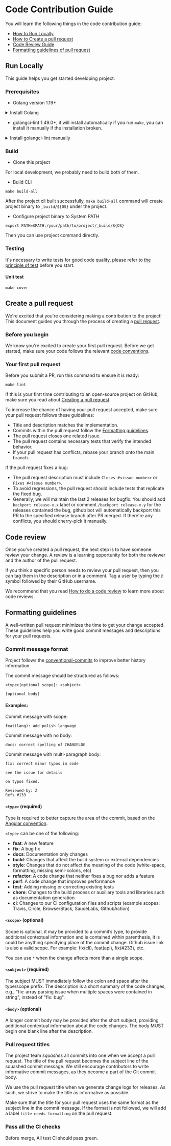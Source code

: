 # Code Contribution Guide

You will learn the following things in the code contribution guide:

- [How to Run Locally](#run-locally)
- [How to Create a pull request](#create-a-pull-request)
- [Code Review Guide](#code-review)
- [Formatting guidelines of pull request](#formatting-guidelines)

## Run Locally

This guide helps you get started developing project.

### Prerequisites

* Golang version 1.19+

<details>
  <summary>Install Golang</summary>

1. Install go1.19 from [official site](https://go.dev/dl/). Unpack the binary and place it somewhere, assume it's in the home path `~/go/`, below is an example command, you should choose the right binary according to your system.

```
wget https://go.dev/dl/go1.19.9.linux-amd64.tar.gz
tar xzf go1.19.9.linux-amd64.tar.gz
```

If you want to keep multiple golang version in your local develop environment, you can download the package and unfold it into some place, like `~/go/go1.19.9`, then the following commands should also change according to the path.

1. Set environment variables for Golang

```
export PATH=~/go/bin/:$PATH
export GOROOT=~/go/
export GOPATH=~/gopath/
```

Create a gopath folder if not exist `mkdir ~/gopath`. These commands will add the go binary folder to the `PATH` environment (let it to be the primary choice for go), and set the `GOROOT` environment to this go folder. Please add these lines to your `~/.bashrc` or `~/.zshrc` file, so that you don't need to set these environment variables every time you open a new terminal.

1. (Optional) Some area like China may be too slow to connect to the default go registry, you can configure GOPROXY to speed up the download process.

```
go env -w GOPROXY=https://goproxy.cn,direct
```

</details>

* golangci-lint 1.49.0+, it will install automatically if you run `make`, you can install it manually if the installation broken.

<details>
  <summary>Install golangci-lint manually</summary>

You can install it manually follow [the guide](https://golangci-lint.run/usage/install/#local-installation) or the following command:

```
cd ~/go/ && curl -sSfL https://raw.githubusercontent.com/golangci/golangci-lint/master/install.sh | sh -s v1.52.2
```

</details>

### Build

- Clone this project

For local development, we probably need to build both of them.

- Build CLI

```shell script
make build-all
```

After the project cli built successfully, `make build-all` command will create project binary to `_build/${OS}` under the project.

- Configure project binary to System PATH

```shell script
export PATH=$PATH:/your/path/to/project/_build/${OS}
```

Then you can use project command directly.

### Testing

It's necessary to write tests for good code quality, please refer to [the principle of test](./principle-of-test) before you start.

#### Unit test

```shell script
make cover
```

## Create a pull request

We're excited that you're considering making a contribution to the project!
This document guides you through the process of creating a [pull request](https://help.github.com/en/articles/about-pull-requests/).

### Before you begin

We know you're excited to create your first pull request. Before we get started, make sure your code follows the relevant [code conventions](./code-conventions).

### Your first pull request

Before you submit a PR, run this command to ensure it is ready:

```
make lint
```

If this is your first time contributing to an open-source project on GitHub, make sure you read about [Creating a pull request](https://help.github.com/en/articles/creating-a-pull-request).

To increase the chance of having your pull request accepted, make sure your pull request follows these guidelines:

- Title and description matches the implementation.
- Commits within the pull request follow the [Formatting guidelines](#Formatting-guidelines).
- The pull request closes one related issue.
- The pull request contains necessary tests that verify the intended behavior.
- If your pull request has conflicts, rebase your branch onto the main branch.

If the pull request fixes a bug:

- The pull request description must include `Closes #<issue number>` or `Fixes #<issue number>`.
- To avoid regressions, the pull request should include tests that replicate the fixed bug.
- Generally, we will maintain the last 2 releases for bugfix. You should add `backport release-x.x` label or comment `/backport release-x.y` for the releases contained the bug, github bot will automatically backport this PR to the specified release branch after PR merged. If there're any conflicts, you should cherry-pick it manually.

## Code review

Once you've created a pull request, the next step is to have someone review your change.
A review is a learning opportunity for both the reviewer and the author of the pull request.

If you think a specific person needs to review your pull request, then you can tag them in the description or in a comment.
Tag a user by typing the `@` symbol followed by their GitHub username.

We recommend that you read [How to do a code review](https://google.github.io/eng-practices/review/reviewer/) to learn more about code reviews.

## Formatting guidelines

A well-written pull request minimizes the time to get your change accepted.
These guidelines help you write good commit messages and descriptions for your pull requests.

### Commit message format

Project follows the [conventional-commits](https://www.conventionalcommits.org/en/v1.0.0/) to improve better history information.

The commit message should be structured as follows:

```
<type>[optional scope]: <subject>

[optional body]
```

#### Examples:

Commit message with scope:

```
feat(lang): add polish language
```

Commit message with no body:

```
docs: correct spelling of CHANGELOG
```

Commit message with multi-paragraph body:

```
fix: correct minor typos in code

see the issue for details

on typos fixed.

Reviewed-by: Z
Refs #133
```

#### `<type>` (required)

Type is required to better capture the area of the commit, based on the [Angular convention](https://github.com/angular/angular/blob/22b96b9/CONTRIBUTING.md#-commit-message-guidelines).

`<type>` can be one of the following:

* **feat**: A new feature
* **fix**: A bug fix
* **docs**: Documentation only changes
* **build**: Changes that affect the build system or external dependencies
* **style**: Changes that do not affect the meaning of the code (white-space, formatting, missing semi-colons, etc)
* **refactor**: A code change that neither fixes a bug nor adds a feature
* **perf**: A code change that improves performance
* **test**: Adding missing or correcting existing tests
* **chore**: Changes to the build process or auxiliary tools and libraries such as documentation generation
* **ci**: Changes to our CI configuration files and scripts (example scopes: Travis, Circle, BrowserStack, SauceLabs, GithubAction)

#### `<scope>` (optional)

Scope is optional, it may be provided to a commit’s type, to provide additional contextual information and is contained within parenthesis, it is could be anything specifying place of the commit change. Github issue link is
also a valid scope. For example: fix(cli), feat(api), fix(#233), etc.

You can use `*` when the change affects more than a single scope.

#### `<subject>` (required)

The subject MUST immediately follow the colon and space after the type/scope prefix. The description is a short summary of the code changes, e.g., "fix: array parsing issue when multiple spaces were contained in string", instead of "fix: bug".

#### `<body>` (optional)

A longer commit body may be provided after the short subject, providing additional contextual information about the code changes. The body MUST begin one blank line after the description.

### Pull request titles

The project team _squashes_ all commits into one when we accept a pull request.
The title of the pull request becomes the subject line of the squashed commit message.
We still encourage contributors to write informative commit messages, as they become a part of the Git commit body.

We use the pull request title when we generate change logs for releases. As such, we strive to make the title as informative as possible.

Make sure that the title for your pull request uses the same format as the subject line in the commit message. If the format is not followed, we will add a label `title-needs-formatting` on the pull request.

### Pass all the CI checks

Before merge, All test CI should pass green.

